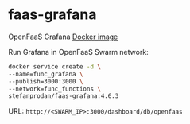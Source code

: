 # faas-grafana

OpenFaaS Grafana [Docker image](https://hub.docker.com/r/stefanprodan/faas-grafana/)

Run Grafana in OpenFaaS Swarm network:

```bash
docker service create -d \
--name=func_grafana \
--publish=3000:3000 \
--network=func_functions \
stefanprodan/faas-grafana:4.6.3
```

URL: `http://<SWARM_IP>:3000/dashboard/db/openfaas`
